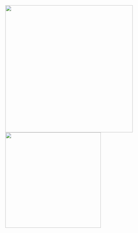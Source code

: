 <a href="https://github.com/darmawan06/">
  <img align="center" width = "400px " src="https://github-readme-stats.vercel.app/api?username=darmawan06&show_icons=true&theme=vue-dark"/>
</a>

<a href="https://github.com/darmawan06/">
  <img align="center" width = "300px " src="https://github-readme-stats.vercel.app/api/top-langs/?username=darmawan06&layout=compact&&theme=vue-dark" />
</a>

